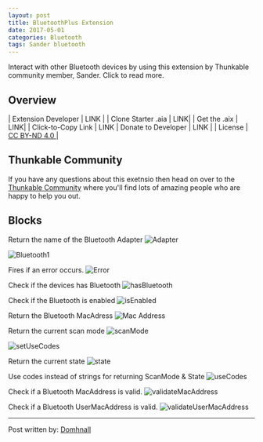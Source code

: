 ```yaml
---
layout: post
title: BluetoothPlus Extension
date: 2017-05-01
categories: Bluetooth
tags: Sander bluetooth
---
```


Interact with other Bluetooth devices by using this extension by Thunkable community member, Sander.
Click to read more.

<!-- more -->

## Overview

| Extension Developer | LINK |
| Clone Starter .aia | <a href="http://app.thunkable.com/?repo=raw.githubusercontent.com/domhnallohanlon/thunkable_extensions/gh-pages/assets/aia_repo/colours_extension_starter_template.asc" class="flat_btn" target="_blank" hidden> Open in Thunkable</a> LINK| 
| Get the .aix | <a href="http://community.thunkable.com/t/colours-extension/2513?u=helios" hidden>Manual Download</a> LINK|
| Click-to-Copy Link | <a href="#" id="copyButton" hidden>com.vishwas.Colours.aix</a> LINK
| Donate to Developer | LINK |
| License | <a href="https://creativecommons.org/licenses/by-nd/4.0/" target="_blank">CC BY-ND 4.0 </a>|

<p hidden id="copyTarget">http://community.thunkable.com/uploads/default/original/2X/e/e754019115c3749479777af7a952fbf347e06927.aix</p>

## Thunkable Community

If you have any questions about this exetnsio then head on over to the [Thunkable Community](http://community.thunkable.com/t/bluetoothplus-extension/2706?u=domhnall) where you'll find lots of amazing people who are happy to help you out. 


## Blocks

Return the name of the Bluetooth Adapter
![Adapter](http://domhnallohanlon.com/thunkable_extensions/assets/post_assets/bluetooth_plus_extension/adapterName.png)

![Bluetooth1](http://domhnallohanlon.com/thunkable_extensions/assets/post_assets/bluetooth_plus_extension/bluetoothPlus1.png)

Fires if an error occurs.
![Error](http://domhnallohanlon.com/thunkable_extensions/assets/post_assets/bluetooth_plus_extension/error.png)


Check if the devices has Bluetooth
![hasBluetooth](http://domhnallohanlon.com/thunkable_extensions/assets/post_assets/bluetooth_plus_extension/hasBluetooth.png)

Check if the Bluetooth is enabled
![isEnabled](http://domhnallohanlon.com/thunkable_extensions/assets/post_assets/bluetooth_plus_extension/isEnabled.png)

Return the Bluetooth MacAdress
![Mac Address](http://domhnallohanlon.com/thunkable_extensions/assets/post_assets/bluetooth_plus_extension/macAddress.png)

Return the current scan mode
![scanMode](http://domhnallohanlon.com/thunkable_extensions/assets/post_assets/bluetooth_plus_extension/scanMode.png)

![setUseCodes](http://domhnallohanlon.com/thunkable_extensions/assets/post_assets/bluetooth_plus_extension/setUseCodes.png)

Return the current state
![state](http://domhnallohanlon.com/thunkable_extensions/assets/post_assets/bluetooth_plus_extension/state.png)

<!-- ![toggle](http://domhnallohanlon.com/thunkable_extensions/assets/post_assets/bluetooth_plus_extension/toggle.png)
 -->

Use codes instead of strings for returning ScanMode & State
![useCodes](http://domhnallohanlon.com/thunkable_extensions/assets/post_assets/bluetooth_plus_extension/useCodes.png)

Check if a Bluetooth MacAddress is valid.
![validateMacAddress](http://domhnallohanlon.com/thunkable_extensions/assets/post_assets/bluetooth_plus_extension/validateMacAddress.png)

Check if a Bluetooth UserMacAddress is valid.
![validateUserMacAddress](http://domhnallohanlon.com/thunkable_extensions/assets/post_assets/bluetooth_plus_extension/validateUserMacAddress.png)


<hr />

Post written by:
<a href="https://community.thunkable.com/u/domhnall">Domhnall</a>
<br>

